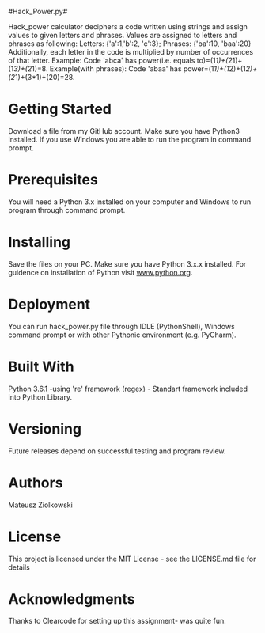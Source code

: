 #Hack_Power.py#

Hack_power calculator deciphers a code written using strings and assign values
to given letters and phrases. Values are assigned to letters and phrases as following:
Letters: {'a':1,'b':2, 'c':3}; Phrases: {'ba':10, 'baa':20}
Additionally, each letter in the code is multiplied by number of occurrences of that letter.
Example: Code 'abca' has power(i.e. equals to)=(1*1)+(2*1)+(1*3)+(2*1)=8.
Example(with phrases): Code 'abaa' has power=(1*1)+(1*2)+(1*2)+(2*1)+(3*1)+(20)=28.

# Getting Started

Download a file from my GitHub account. Make sure you have Python3 installed. If you use Windows you are able to
run the program in command prompt.

# Prerequisites

You will need a Python 3.x installed on your computer and Windows to run program through command prompt.

# Installing

Save the files on your PC. Make sure you have Python 3.x.x installed. For guidence on installation of Python
visit www.python.org.

# Deployment

You can run hack_power.py file through IDLE (PythonShell),
Windows command prompt or with other Pythonic environment (e.g. PyCharm).

# Built With

Python 3.6.1
-using 're' framework (regex) - Standart framework included into Python Library.

# Versioning

Future releases depend on successful testing and program review.

# Authors

Mateusz Ziolkowski

# License

This project is licensed under the MIT License - see the LICENSE.md file for details

# Acknowledgments

Thanks to Clearcode for setting up this assignment- was quite fun.

